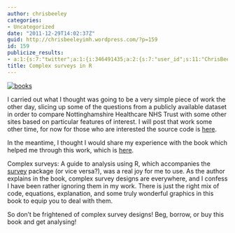 ```yaml
---
author: chrisbeeley
categories:
- Uncategorized
date: "2011-12-29T14:02:37Z"
guid: http://chrisbeeleyimh.wordpress.com/?p=159
id: 159
publicize_results:
- a:1:{s:7:"twitter";a:1:{i:346491435;a:2:{s:7:"user_id";s:11:"ChrisBeeley";s:7:"post_id";s:18:"152389067336712192";}}}
title: Complex surveys in R
---
```


[![](http://chrisbeeley.net/wp-content/uploads/2011/12/books.jpg "books")](http://chrisbeeley.net/wp-content/uploads/2011/12/books.jpg)

I carried out what I thought was going to be a very simple piece of work the other day, slicing up some of the questions from a publicly available dataset in order to compare Nottinghamshire Healthcare NHS Trust with some other sites based on particular features of interest. I will post that work some other time, for now for those who are interested the source code is [here](https://github.com/ChrisBeeley/Survey-of-mental-health-services).

In the meantime, I thought I would share my experience with the book which helped me through this work, which is [here](http://books.google.co.uk/books?id=L96ludyhFBsC&printsec=frontcover&source=gbs_ge_summary_r&cad=0#v=onepage&q&f=false).

Complex surveys: A guide to analysis using R, which accompanies the [survey](http://cran.r-project.org/web/packages/survey/index.html) package (or vice versa?), was a real joy for me to use. As the author explains in the book, complex survey designs are everywhere, and I confess I have been rather ignoring them in my work. There is just the right mix of code, equations, explanation, and some truly wonderful graphics in this book to equip you to deal with them.

So don’t be frightened of complex survey designs! Beg, borrow, or buy this book and get analysing!